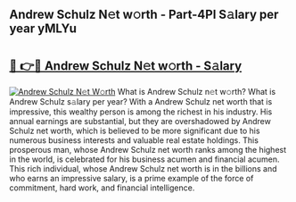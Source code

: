 ## Andrew Schulz N𝚎t w𝚘rth - Part-4Pl S𝚊lary per year yMLYu

# <h2><a href="http://gc20fo.nevu.top/?p=Andrew+Schulz">🔗 👉🔴 Andrew Schulz N𝚎t w𝚘rth - S𝚊lary</a></h2>

[![Andrew Schulz N𝚎t W𝚘rth](https://i.imgur.com/Oavwk0R.jpeg)](http://gc20fo.nevu.top/?p=Andrew+Schulz)
What is Andrew Schulz n𝚎t w𝚘rth? What is Andrew Schulz s𝚊lary per year?
With a Andrew Schulz net worth that is impressive, this wealthy person is among the richest in his industry. His annual earnings are substantial, but they are overshadowed by Andrew Schulz net worth, which is believed to be more significant due to his numerous business interests and valuable real estate holdings. This prosperous man, whose Andrew Schulz net worth ranks among the highest in the world, is celebrated for his business acumen and financial acumen. This rich individual, whose Andrew Schulz net worth is in the billions and who earns an impressive salary, is a prime example of the force of commitment, hard work, and financial intelligence.
